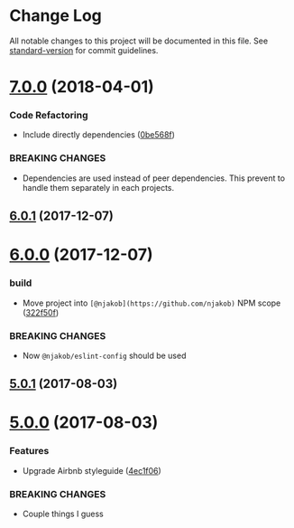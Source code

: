 # Change Log

All notable changes to this project will be documented in this file. See [standard-version](https://github.com/conventional-changelog/standard-version) for commit guidelines.

<a name="7.0.0"></a>
# [7.0.0](https://github.com/njakob/eslint-config/compare/v6.0.1...v7.0.0) (2018-04-01)


### Code Refactoring

* Include directly dependencies ([0be568f](https://github.com/njakob/eslint-config/commit/0be568f))


### BREAKING CHANGES

* Dependencies are used instead of peer dependencies. This prevent to handle them separately in each projects.



<a name="6.0.1"></a>
## [6.0.1](https://github.com/njakob/eslint-config/compare/v6.0.0...v6.0.1) (2017-12-07)



<a name="6.0.0"></a>
# [6.0.0](https://github.com/njakob/eslint-config/compare/v5.0.1...v6.0.0) (2017-12-07)


### build

* Move project into `[@njakob](https://github.com/njakob)` NPM scope ([322f50f](https://github.com/njakob/eslint-config/commit/322f50f))


### BREAKING CHANGES

* Now `@njakob/eslint-config` should be used



<a name="5.0.1"></a>
## [5.0.1](https://github.com/njakob/eslint-config/compare/v5.0.0...v5.0.1) (2017-08-03)



<a name="5.0.0"></a>
# [5.0.0](https://github.com/njakob/eslint-config/compare/v4.3.0...v5.0.0) (2017-08-03)


### Features

* Upgrade Airbnb styleguide ([4ec1f06](https://github.com/njakob/eslint-config/commit/4ec1f06))


### BREAKING CHANGES

* Couple things I guess
